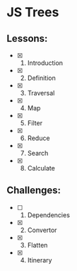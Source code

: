 # JS Trees
## Lessons:
  - [x] 1. Introduction
  - [x] 2. Definition
  - [x] 3. Traversal
  - [x] 4. Map
  - [x] 5. Filter
  - [x] 6. Reduce
  - [x] 7. Search
  - [x] 8. Calculate

## Challenges:
  - [ ] 1. Dependencies
  - [x] 2. Convertor
  - [x] 3. Flatten
  - [x] 4. Itinerary
